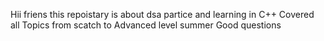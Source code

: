 Hii friens this repoistary is about dsa partice and learning in C++
Covered all Topics from scatch to Advanced level 
summer Good questions
